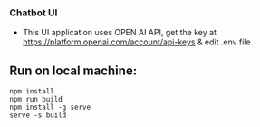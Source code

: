 ### Chatbot UI

- This UI application uses OPEN AI API, get the key at https://platform.openai.com/account/api-keys & edit .env file

## Run on local machine:

```
npm install
npm run build
npm install -g serve
serve -s build
```
